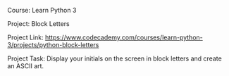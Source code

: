 Course: Learn Python 3

Project: Block Letters

Project Link: https://www.codecademy.com/courses/learn-python-3/projects/python-block-letters

Project Task: Display your initials on the screen in block letters and create an ASCII art.
